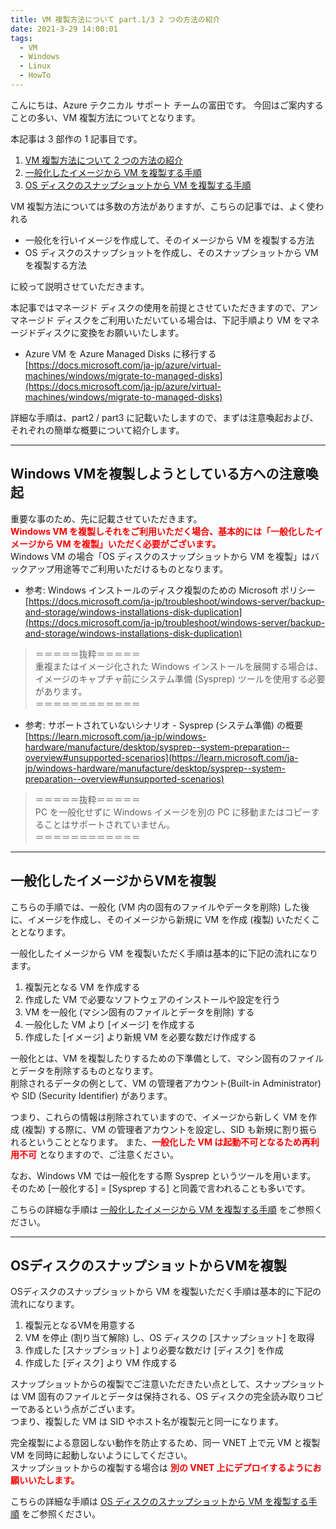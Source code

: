 ```yaml
---
title: VM 複製方法について part.1/3 2 つの方法の紹介
date: 2021-3-29 14:00:01
tags:
  - VM
  - Windows
  - Linux
  - HowTo
---
```


こんにちは、Azure テクニカル サポート チームの富田です。
今回はご案内することの多い、VM 複製方法についてとなります。

本記事は 3 部作の 1 記事目です。
 1. [VM 複製方法について 2 つの方法の紹介](https://jpaztech.github.io/blog/vm/vm-replica-1)
 2. [一般化したイメージから VM を複製する手順](https://jpaztech.github.io/blog/vm/vm-replica-2)
 3. [OS ディスクのスナップショットから VM を複製する手順](https://jpaztech.github.io/blog/vm/vm-replica-3)

VM 複製方法については多数の方法がありますが、こちらの記事では、よく使われる
 - 一般化を行いイメージを作成して、そのイメージから VM を複製する方法
 - OS ディスクのスナップショットを作成し、そのスナップショットから VM を複製する方法

に絞って説明させていただきます。  

本記事ではマネージド ディスクの使用を前提とさせていただきますので、アンマネージド ディスクをご利用いただいている場合は、下記手順より VM をマネージドディスクに変換をお願いいたします。

- Azure VM を Azure Managed Disks に移行する  
[https://docs.microsoft.com/ja-jp/azure/virtual-machines/windows/migrate-to-managed-disks](https://docs.microsoft.com/ja-jp/azure/virtual-machines/windows/migrate-to-managed-disks)

詳細な手順は、part2 / part3 に記載いたしますので、まずは注意喚起および、それぞれの簡単な概要について紹介します。

---
## Windows VMを複製しようとしている方への注意喚起

重要な事のため、先に記載させていただきます。  
**<span style="color:red">Windows VM を複製しそれをご利用いただく場合、基本的には「一般化したイメージから VM を複製」いただく必要がございます。</span>**   
Windows VM の場合「OS ディスクのスナップショットから VM を複製」はバックアップ用途等でご利用いただけるものとなります。  

- 参考: Windows インストールのディスク複製のための Microsoft ポリシー  
[https://docs.microsoft.com/ja-jp/troubleshoot/windows-server/backup-and-storage/windows-installations-disk-duplication](https://docs.microsoft.com/ja-jp/troubleshoot/windows-server/backup-and-storage/windows-installations-disk-duplication)
 
>＝＝＝＝＝抜粋＝＝＝＝＝  
>重複またはイメージ化された Windows インストールを展開する場合は、イメージのキャプチャ前にシステム準備 (Sysprep) ツールを使用する必要があります。  
>＝＝＝＝＝＝＝＝＝＝＝＝  
 
- 参考: サポートされていないシナリオ - Sysprep (システム準備) の概要  
[https://learn.microsoft.com/ja-jp/windows-hardware/manufacture/desktop/sysprep--system-preparation--overview#unsupported-scenarios](https://learn.microsoft.com/ja-jp/windows-hardware/manufacture/desktop/sysprep--system-preparation--overview#unsupported-scenarios)
 
>＝＝＝＝＝抜粋＝＝＝＝＝  
>PC を一般化せずに Windows イメージを別の PC に移動またはコピーすることはサポートされていません。  
>＝＝＝＝＝＝＝＝＝＝＝＝  

---
## 一般化したイメージからVMを複製

こちらの手順では、一般化 (VM 内の固有のファイルやデータを削除) した後に、イメージを作成し、そのイメージから新規に VM を作成 (複製) いただくこととなります。

一般化したイメージから VM を複製いただく手順は基本的に下記の流れになります。
1. 複製元となる VM を作成する
2. 作成した VM で必要なソフトウェアのインストールや設定を行う
3. VM を一般化 (マシン固有のファイルとデータを削除) する
4. 一般化した VM より [イメージ] を作成する
5. 作成した [イメージ] より新規 VM を必要な数だけ作成する

一般化とは、VM を複製したりするための下準備として、マシン固有のファイルとデータを削除するものとなります。  
削除されるデータの例として、VM の管理者アカウント(Built-in Administrator) や SID (Security Identifier) があります。  

つまり、これらの情報は削除されていますので、イメージから新しく VM を作成 (複製) する際に、VM の管理者アカウントを設定し、SID も新規に割り振られるということとなります。
また、**<span style="color:red">一般化した VM は起動不可となるため再利用不可</span>** となりますので、ご注意ください。

なお、Windows VM では一般化をする際 Sysprep というツールを用います。  
そのため [一般化する] = [Sysprep する] と同義で言われることも多いです。

こちらの詳細な手順は [一般化したイメージから VM を複製する手順](https://jpaztech.github.io/blog/vm/vm-replica-2) をご参照ください。

---
## OSディスクのスナップショットからVMを複製

OSディスクのスナップショットから VM を複製いただく手順は基本的に下記の流れになります。

1. 複製元となるVMを用意する
2. VM を停止 (割り当て解除) し、OS ディスクの [スナップショット] を取得
3. 作成した [スナップショット] より必要な数だけ [ディスク] を作成
4. 作成した [ディスク] より VM 作成する

スナップショットからの複製でご注意いただきたい点として、スナップショットは VM 固有のファイルとデータは保持される、OS ディスクの完全読み取りコピーであるという点がございます。  
つまり、複製した VM は SID やホスト名が複製元と同一になります。   

完全複製による意図しない動作を防止するため、同一 VNET 上で元 VM と複製 VM を同時に起動しないようにしてください。  
スナップショットからの複製する場合は **<span style="color:red">別の VNET 上にデプロイするようにお願いいたします。</span>**     

こちらの詳細な手順は [OS ディスクのスナップショットから VM を複製する手順](https://jpaztech.github.io/blog/vm/vm-replica-3) をご参照ください。






